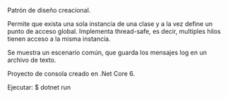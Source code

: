 Patrón de diseño creacional.

Permite que exista una sola instancia de una clase y a la vez define un punto de acceso global. 
Implementa thread-safe, es decir, multiples hilos tienen acceso a la misma instancia.

Se muestra un escenario común, que guarda los mensajes log en un archivo de texto.

Proyecto de consola creado en .Net Core 6.

Ejecutar:
$ dotnet run